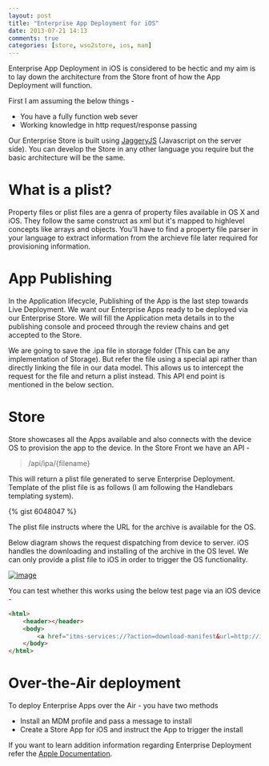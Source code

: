 ```yaml
---
layout: post
title: "Enterprise App Deployment for iOS"
date: 2013-07-21 14:13
comments: true
categories: [store, wso2store, ios, mam]
---
```


Enterprise App Deployment in iOS is considered to be hectic and my aim is to lay down the architecture from the Store front of how the App Deployment will function.

First I am assuming the below things -

* 	You have a fully function web sever 
* 	Working knowledge in http request/response passing

Our Enterprise Store is built using [JaggeryJS](http://jaggeryjs.org) (Javascript on the server side). You can develop the Store in any other language you require but the basic architecture will be the same. 

# What is a plist?
Property files or plist files are a genra of property files available in OS X and iOS. They follow the same construct as xml but it's mapped to highlevel concepts like arrays and objects. You'll have to find a property file parser in your language to extract information from the archieve file later required for provisioning information. 

# App Publishing 
In the Application lifecycle, Publishing of the App is the last step towards Live Deployment. We want our Enterprise Apps ready to be deployed via our Enterprise Store. We will fill the Application meta details in to the publishing console and proceed through the review chains and get accepted to the Store. 

We are going to save the .ipa file in storage folder (This can be any implementation of Storage). But refer the file using a special api rather than directly linking the file in our data model. This allows us to intercept the request for the file and return a plist instead. This API end point is mentioned in the below section. 

<!-- more -->

# Store
Store showcases all the Apps available and also connects with the device OS to provision the app to the device. In the Store Front we have an API - 

> /api/ipa/{filename}

This will return a plist file generated to serve Enterprise Deployment. Template of the plist file is as follows (I am following the Handlebars templating system). 

 {% gist 6048047 %}

The plist file instructs where the URL for the archive is available for the OS. 

Below diagram shows the request dispatching from device to server. iOS handles the downloading and installing of the archive in the OS level. We can only provide a plist file to iOS in order to trigger the OS functionality. 

[![image](https://docs.google.com/drawings/d/1pWy9fM65p5irzqbkJBuBRDIAY-X9A3gT5yPjH8xaZmk/pub?w=428&amp;h=231)](https://docs.google.com/drawings/d/1pWy9fM65p5irzqbkJBuBRDIAY-X9A3gT5yPjH8xaZmk/pub?w=428&h=231)

You can test whether this works using the below test page via an iOS device -

``` html Test snippet
<html>
	<header></header>
	<body>
		<a href="itms-services://?action=download-manifest&url=http://ip:9763/publisher/uploads/vHpS0P.plist">Install App</a>
	</body>
</html>
```

# Over-the-Air deployment
To deploy Enterprise Apps over the Air - you have two methods

*	Install an MDM profile and pass a message to install
*	Create a Store App for iOS and instruct the App to trigger the install

If you want to learn addition information regarding Enterprise Deployment refer the [Apple Documentation](http://help.apple.com/iosdeployment-apps/mac/1.1/#app43ad871e).